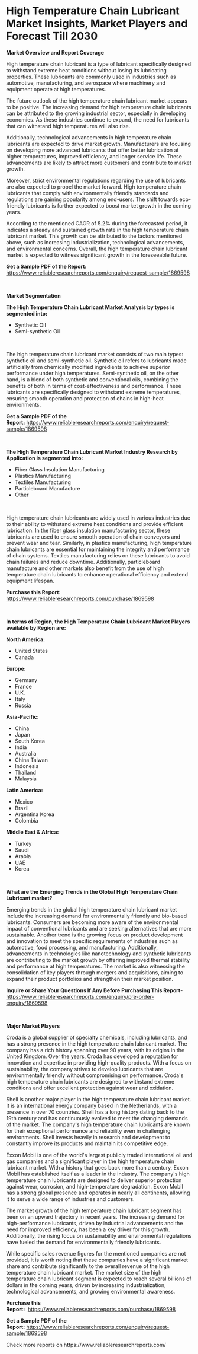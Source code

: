 <p><h1>High Temperature Chain Lubricant Market Insights, Market Players and Forecast Till 2030</h1></p><p><strong>Market Overview and Report Coverage</strong></p>
<p><p>High temperature chain lubricant is a type of lubricant specifically designed to withstand extreme heat conditions without losing its lubricating properties. These lubricants are commonly used in industries such as automotive, manufacturing, and aerospace where machinery and equipment operate at high temperatures.</p><p>The future outlook of the high temperature chain lubricant market appears to be positive. The increasing demand for high temperature chain lubricants can be attributed to the growing industrial sector, especially in developing economies. As these industries continue to expand, the need for lubricants that can withstand high temperatures will also rise.</p><p>Additionally, technological advancements in high temperature chain lubricants are expected to drive market growth. Manufacturers are focusing on developing more advanced lubricants that offer better lubrication at higher temperatures, improved efficiency, and longer service life. These advancements are likely to attract more customers and contribute to market growth.</p><p>Moreover, strict environmental regulations regarding the use of lubricants are also expected to propel the market forward. High temperature chain lubricants that comply with environmentally friendly standards and regulations are gaining popularity among end-users. The shift towards eco-friendly lubricants is further expected to boost market growth in the coming years.</p><p>According to the mentioned CAGR of 5.2% during the forecasted period, it indicates a steady and sustained growth rate in the high temperature chain lubricant market. This growth can be attributed to the factors mentioned above, such as increasing industrialization, technological advancements, and environmental concerns. Overall, the high temperature chain lubricant market is expected to witness significant growth in the foreseeable future.</p></p>
<p><strong>Get a Sample PDF of the Report:</strong> <a href="https://www.reliableresearchreports.com/enquiry/request-sample/1869598">https://www.reliableresearchreports.com/enquiry/request-sample/1869598</a></p>
<p>&nbsp;</p>
<p><strong>Market Segmentation</strong></p>
<p><strong>The High Temperature Chain Lubricant Market Analysis by types is segmented into:</strong></p>
<p><ul><li>Synthetic Oil</li><li>Semi-synthetic Oil</li></ul></p>
<p>&nbsp;</p>
<p><p>The high temperature chain lubricant market consists of two main types: synthetic oil and semi-synthetic oil. Synthetic oil refers to lubricants made artificially from chemically modified ingredients to achieve superior performance under high temperatures. Semi-synthetic oil, on the other hand, is a blend of both synthetic and conventional oils, combining the benefits of both in terms of cost-effectiveness and performance. These lubricants are specifically designed to withstand extreme temperatures, ensuring smooth operation and protection of chains in high-heat environments.</p></p>
<p><strong>Get a Sample PDF of the Report:</strong>&nbsp;<a href="https://www.reliableresearchreports.com/enquiry/request-sample/1869598">https://www.reliableresearchreports.com/enquiry/request-sample/1869598</a></p>
<p>&nbsp;</p>
<p><strong>The High Temperature Chain Lubricant Market Industry Research by Application is segmented into:</strong></p>
<p><ul><li>Fiber Glass Insulation Manufacturing</li><li>Plastics Manufacturing</li><li>Textiles Manufacturing</li><li>Particleboard Manufacture</li><li>Other</li></ul></p>
<p>&nbsp;</p>
<p><p>High temperature chain lubricants are widely used in various industries due to their ability to withstand extreme heat conditions and provide efficient lubrication. In the fiber glass insulation manufacturing sector, these lubricants are used to ensure smooth operation of chain conveyors and prevent wear and tear. Similarly, in plastics manufacturing, high temperature chain lubricants are essential for maintaining the integrity and performance of chain systems. Textiles manufacturing relies on these lubricants to avoid chain failures and reduce downtime. Additionally, particleboard manufacture and other markets also benefit from the use of high temperature chain lubricants to enhance operational efficiency and extend equipment lifespan.</p></p>
<p><strong>Purchase this Report:</strong>&nbsp; <a href="https://www.reliableresearchreports.com/purchase/1869598">https://www.reliableresearchreports.com/purchase/1869598</a></p>
<p>&nbsp;</p>
<p><strong>In terms of Region, the High Temperature Chain Lubricant Market Players available by Region are:</strong></p>
<p>
    <p> <strong> North America: </strong>
        <ul>
            <li>United States</li>
            <li>Canada</li>
        </ul>
        </p> 
    <p> <strong> Europe: </strong>
        <ul>
            <li>Germany</li>
            <li>France</li>
            <li>U.K.</li>
            <li>Italy</li>
            <li>Russia</li>
        </ul>
        </p> 
    <p> <strong> Asia-Pacific: </strong>
        <ul>
            <li>China</li>
            <li>Japan</li>
            <li>South Korea</li>
            <li>India</li>
            <li>Australia</li>
            <li>China Taiwan</li>
            <li>Indonesia</li>
            <li>Thailand</li>
            <li>Malaysia</li>
        </ul>
        </p> 
    <p> <strong> Latin America: </strong>
        <ul>
            <li>Mexico</li>
            <li>Brazil</li>
            <li>Argentina Korea</li>
            <li>Colombia</li>
        </ul>
        </p> 
    <p> <strong> Middle East & Africa: </strong>
        <ul>
            <li>Turkey</li>
            <li>Saudi</li>
            <li>Arabia</li>
            <li>UAE</li>
            <li>Korea</li>
        </ul>
    </p>
    </p>
<p>&nbsp;</p>
<p><strong>What are the Emerging Trends in the Global High Temperature Chain Lubricant market?</strong></p>
<p><p>Emerging trends in the global high temperature chain lubricant market include the increasing demand for environmentally friendly and bio-based lubricants. Consumers are becoming more aware of the environmental impact of conventional lubricants and are seeking alternatives that are more sustainable. Another trend is the growing focus on product development and innovation to meet the specific requirements of industries such as automotive, food processing, and manufacturing. Additionally, advancements in technologies like nanotechnology and synthetic lubricants are contributing to the market growth by offering improved thermal stability and performance at high temperatures. The market is also witnessing the consolidation of key players through mergers and acquisitions, aiming to expand their product portfolios and strengthen their market position.</p></p>
<p><strong>Inquire or Share Your Questions If Any Before Purchasing This Report</strong>- <a href="https://www.reliableresearchreports.com/enquiry/pre-order-enquiry/1869598">https://www.reliableresearchreports.com/enquiry/pre-order-enquiry/1869598</a></p>
<p>&nbsp;</p>
<p><strong>Major Market Players</strong></p>
<p><p>Croda is a global supplier of specialty chemicals, including lubricants, and has a strong presence in the high temperature chain lubricant market. The company has a rich history spanning over 90 years, with its origins in the United Kingdom. Over the years, Croda has developed a reputation for innovation and expertise in providing high-quality products. With a focus on sustainability, the company strives to develop lubricants that are environmentally friendly without compromising on performance. Croda's high temperature chain lubricants are designed to withstand extreme conditions and offer excellent protection against wear and oxidation.</p><p>Shell is another major player in the high temperature chain lubricant market. It is an international energy company based in the Netherlands, with a presence in over 70 countries. Shell has a long history dating back to the 19th century and has continuously evolved to meet the changing demands of the market. The company's high temperature chain lubricants are known for their exceptional performance and reliability even in challenging environments. Shell invests heavily in research and development to constantly improve its products and maintain its competitive edge.</p><p>Exxon Mobil is one of the world's largest publicly traded international oil and gas companies and a significant player in the high temperature chain lubricant market. With a history that goes back more than a century, Exxon Mobil has established itself as a leader in the industry. The company's high temperature chain lubricants are designed to deliver superior protection against wear, corrosion, and high-temperature degradation. Exxon Mobil has a strong global presence and operates in nearly all continents, allowing it to serve a wide range of industries and customers.</p><p>The market growth of the high temperature chain lubricant segment has been on an upward trajectory in recent years. The increasing demand for high-performance lubricants, driven by industrial advancements and the need for improved efficiency, has been a key driver for this growth. Additionally, the rising focus on sustainability and environmental regulations have fueled the demand for environmentally friendly lubricants.</p><p>While specific sales revenue figures for the mentioned companies are not provided, it is worth noting that these companies have a significant market share and contribute significantly to the overall revenue of the high temperature chain lubricant market. The market size of the high temperature chain lubricant segment is expected to reach several billions of dollars in the coming years, driven by increasing industrialization, technological advancements, and growing environmental awareness.</p></p>
<p><strong>Purchase this Report:</strong>&nbsp;&nbsp;<a href="https://www.reliableresearchreports.com/purchase/1869598">https://www.reliableresearchreports.com/purchase/1869598</a></p>
<p></p>
<p><strong>Get a Sample PDF of the Report:</strong>&nbsp;<a href="https://www.reliableresearchreports.com/enquiry/request-sample/1869598">https://www.reliableresearchreports.com/enquiry/request-sample/1869598</a></p>
<p>Check more reports on https://www.reliableresearchreports.com/</p>
